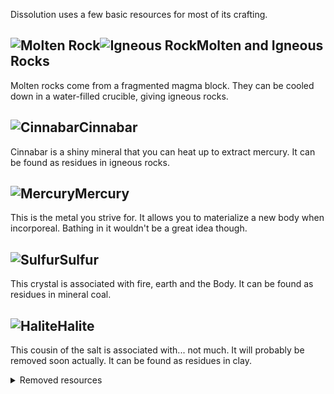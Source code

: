 Dissolution uses a few basic resources for most of its crafting.

## ![Molten Rock](https://github.com/Pyrofab/Dissolution/blob/1.12.2/src/main/resources/assets/dissolution/textures/items/mineral/molten_rock.png)![Igneous Rock](https://github.com/Pyrofab/Dissolution/blob/experimental/src/main/resources/assets/dissolution/textures/items/mineral/igneous_rock.png)Molten and Igneous Rocks
Molten rocks come from a fragmented magma block. They can be cooled down in a water-filled crucible, giving igneous rocks.

## ![Cinnabar](https://github.com/Pyrofab/Dissolution/blob/1.12.2/src/main/resources/assets/dissolution/textures/items/mineral/cinnabar.png)Cinnabar
Cinnabar is a shiny mineral that you can heat up to extract mercury. It can be found as residues in igneous rocks.

## ![Mercury](https://github.com/Pyrofab/Dissolution/blob/1.12.2/src/main/resources/assets/dissolution/textures/items/jars/mercury_jar.png)Mercury
This is the metal you strive for. It allows you to materialize a new body when incorporeal. Bathing in it wouldn't be a great idea though.

## ![Sulfur](https://github.com/Pyrofab/Dissolution/blob/1.12.2/src/main/resources/assets/dissolution/textures/items/mineral/sulfur.png)Sulfur
This crystal is associated with fire, earth and the Body. It can be found as residues in mineral coal.

## ![Halite](https://github.com/Pyrofab/Dissolution/blob/1.12.2/src/main/resources/assets/dissolution/textures/items/mineral/halite.png)Halite
This cousin of the salt is associated with... not much. It will probably be removed soon actually. It can be found as residues in clay.

<details>
  <summary>Removed resources</summary>

    Ectoplasm
    This material was dropped by [[lost souls|Lost-Soul]] upon death. Its only purpose was to be refined into ectoplasma through the use of the crystallizer. Removed in 0.5.

    Ectoplasma
    This is the result of the above transformation. Being more tangible than its raw counterpart, it can be used in a few recipes such as the [[Eye of the Undead|Eye-of-the-Undead]] or to create a Soul Gem. Removed in 0.5.

    Soul in a Bottle
    For some reasons, souls don't seem to be able to exit glass bottles. This behaviour allows you to safely store the souls you obtained through extraction from soul sand or harvesting from live entities. Replaced by the will o'wisp in a jar in 0.5.

    Soul Gem
    This weird component is what you obtain when you fuse crystallized, ectoplasmic material with a still uncorrupted soul. The soul inside is trapped inside the gem, making it unfit for more traditional uses but, interestingly, it acts as a catalyst with player souls. This is put to use with the creation of burials and mercurius' waystones.
</details>
